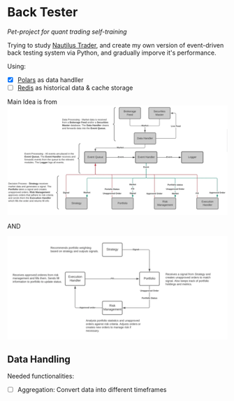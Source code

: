 # Back Tester

_Pet-project for quant trading self-training_

Trying to study [Nautilus Trader](https://github.com/nautechsystems/nautilus_trader), and create my own version of event-driven back testing system via Python, and gradually imporve it's performance.

Using:

- [x] [Polars](https://www.pola.rs/) as data handller
- [ ] [Redis](https://redis.io/) as historical data & cache storage

Main Idea is from [![infra](ideas/infra.webp)](https://www.reddit.com/r/algotrading/comments/kjp1gi/does_this_backtesting_system_structure_seem_right/)

AND

[![infra2](ideas/infra2.webp)](https://www.reddit.com/r/algotrading/comments/kjp1gi/does_this_backtesting_system_structure_seem_right/)



## Data Handling
Needed functionalities:

- [ ] Aggregation: Convert data into different timeframes


